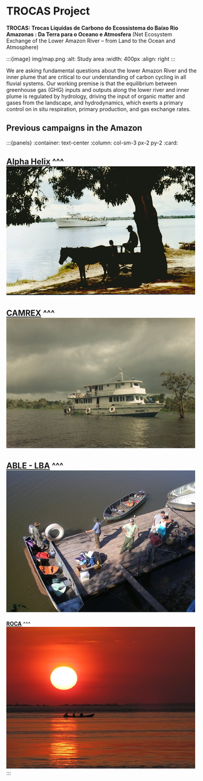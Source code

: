 # TROCAS Project

**TROCAS: Trocas Líquidas de Carbono do Ecossistema do Baixo Rio Amazonas : Da Terra para o Oceano e Atmosfera**
(Net Ecosystem Exchange of the Lower Amazon River – from Land to the Ocean and Atmosphere)


<!-- :::{figure} img/map.png
---
alt: Study site
name: study-site
width: 400px
align: right
---
Study area
::: -->

:::{image} img/map.png
:alt: Study area
:width: 400px
:align: right
:::

We are asking fundamental questions about the lower Amazon River and the inner plume that are critical to our understanding of carbon cycling in all fluvial systems. Our working premise is that the equilibrium between greenhouse gas (GHG) inputs and outputs along the lower river and inner plume is regulated by hydrology, driving the input of organic matter and gases from the landscape, and hydrodynamics, which exerts a primary control on in situ respiration, primary production, and gas exchange rates.


## Previous campaigns in the Amazon

:::{panels} 
:container: text-center
:column: col-sm-3 px-2 py-2
:card:

[**Alpha Helix**](docs/historical)
^^^
[![Alpha Helix at Tefe](img/historical-AlphaHelixTefe-500px.jpg)](docs/historical)
---
[**CAMREX**](docs/historical)
^^^
[![Amanai](img/historical-Amanai-500px.jpg)](docs/historical)
---
[**ABLE - LBA**](docs/historical)
^^^
[![Palmas](img/historical-Palmas-500px.jpg)](docs/historical)
---
[**ROCA**](docs/historical)
^^^
[![Obidos](img/historical-obidos-500px.jpg)](docs/historical)
:::

<!-- [**ROCA**](docs/historical)
^^^
```{image} img/historical-obidos-500px.jpg
:alt: Obidos
:class: mb-1
:align: center
``` -->
